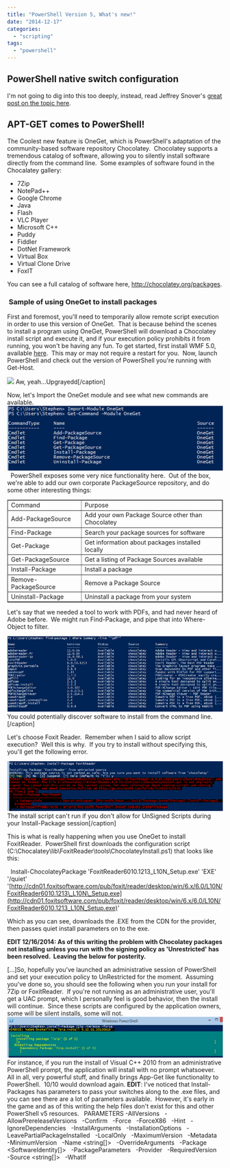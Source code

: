 ```yaml
---
title: "PowerShell Version 5, What's new!"
date: "2014-12-17"
categories: 
  - "scripting"
tags: 
  - "powershell"
---
```


## PowerShell native switch configuration

I'm not going to dig into this too deeply, instead, read Jeffrey Snover's [great post on the topic here](http://blogs.technet.com/b/windowsserver/archive/2014/04/03/windows-management-framework-v5-preview.aspx).

## APT-GET comes to PowerShell!

The Coolest new feature is OneGet, which is PowerShell's adaptation of the community-based software repository Chocolatey.  Chocolatey supports a tremendous catalog of software, allowing you to silently install software directly from the command line.  Some examples of software found in the Chocalatey gallery:

- 7Zip
- NotePad++
- Google Chrome
- Java
- Flash
- VLC Player
- Microsoft C++
- Puddy
- Fiddler
- DotNet Framework
- Virtual Box
- Virtual Clone Drive
- FoxIT

You can see a full catalog of software here, http://chocolatey.org/packages.

###  Sample of using OneGet to install packages

First and foremost, you'll need to temporarily allow remote script execution in order to use this version of OneGet.  That is because behind the scenes to install a program using OneGet, PowerShell will download a Chocolatey install script and execute it, and if your execution policy prohibits it from running, you won't be having any fun. To get started, first install WMF 5.0, available [here](http://www.microsoft.com/en-us/download/details.aspx?id=42316).  This may or may not require a restart for you.  Now, launch PowerShell and check out the version of PowerShell you're running with Get-Host.

![](http://foxdeploy.files.wordpress.com/2014/04/01.png) Aw, yeah...Upgrayedd\[/caption\]

Now, let's Import the OneGet module and see what new commands are available. ![02](images/02.png)   PowerShell exposes some very nice functionality here.  Out of the box, we're able to add our own corporate PackageSource repository, and do some other interesting things:

<table border="1" cellspacing="0" cellpadding="0"><tbody><tr><td>Command</td><td>Purpose</td></tr><tr><td>Add-PackageSource</td><td>Add your own Package Source other than Chocolatey</td></tr><tr><td>Find-Package</td><td>Search your package sources for software</td></tr><tr><td>Get-Package</td><td>Get information about packages installed locally</td></tr><tr><td>Get-PackageSource</td><td>Get a listing of Package Sources available</td></tr><tr><td>Install-Package</td><td>Install a package</td></tr><tr><td>Remove-PackageSource</td><td>Remove a Package Source</td></tr><tr><td>Uninstall-Package</td><td>Uninstall a package from your system</td></tr></tbody></table>

Let's say that we needed a tool to work with PDFs, and had never heard of Adobe before.  We might run Find-Package, and pipe that into Where-Object to filter.

![03](images/03.png) You could potentially discover software to install from the command line.\[/caption\]

Let's choose Foxit Reader.  Remember when I said to allow script execution?  Well this is why.  If you try to install without specifying this, you'll get the following error.

![04](images/04.png) The install script can't run if you don't allow for UnSigned Scripts during your Install-Package session\[/caption\]

This is what is really happening when you use OneGet to install FoxitReader.  PowerShell first downloads the configuration script (C:\\Chocalatey\\lib\\FoxitReader\\tools\\ChocolateyInstall.ps1) that looks like this:

  Install-ChocolateyPackage 'FoxitReader6010.1213\_L10N\_Setup.exe' 'EXE' '/quiet' '[http://cdn01.foxitsoftware.com/pub/foxit/reader/desktop/win/6.x/6.0/L10N/FoxitReader6010.1213\_L10N\_Setup.exe](http://cdn01.foxitsoftware.com/pub/foxit/reader/desktop/win/6.x/6.0/L10N/FoxitReader6010.1213_L10N_Setup.exe)'

Which as you can see, downloads the .EXE from the CDN for the provider, then passes quiet install parameters on to the exe.

**EDIT 12/16/2014: As of this writing the problem with Chocolatey packages not installing unless you run with the signing policy as 'Unrestricted' has been resolved.  Leaving the below for posterity.**

\[...\]So, hopefully you've launched an administrative session of PowerShell and set your execution policy to UnRestricted for the moment.  Assuming you've done so, you should see the following when you run your install for 7Zip or FoxitReader.  If you're not running as an administrative user, you'll get a UAC prompt, which I personally feel is good behavior, then the install will continue.  Since these scripts are configured by the application owners, some will be silent installs, some will not. ![05](images/05.png) For instance, if you run the install of Visual C++ 2010 from an administrative PowerShell prompt, the application will install with no prompt whatsoever. All in all, very powerful stuff, and finally brings App-Get like functionality to PowerShell.  10/10 would download again. **EDIT**: I've noticed that Install-Packages has parameters to pass your switches along to the .exe files, and you can see there are a lot of parameters available.  However, it's early in the game and as of this writing the help files don't exist for this and other PowerShell v5 resources.   PARAMETERS -AllVersions   -AllowPrereleaseVersions   -Confirm   -Force   -ForceX86   -Hint <string>   -IgnoreDependencies   -InstallArguments <string>   -InstallationOptions <hashtable>   -LeavePartialPackageInstalled   -LocalOnly   -MaximumVersion <string>   -Metadata <hashtable>   -MinimumVersion <string>   -Name <string\[\]>   -OverrideArguments   -Package <SoftwareIdentity\[\]>   -PackageParameters <string>   -Provider <string>   -RequiredVersion <string>   -Source <string\[\]>   -WhatIf
